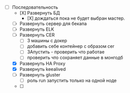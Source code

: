 - [ ] Последовательность
  - [Х] Развернуть БД
    - [Х] дождаться пока не будет выбран мастер.
  - [ ] Развернуть сервер для бекапа
  - [ ] Развернуть ELK
  - [ ] Развернуть CER
    - [ ] 3 машины с  докер
    - [ ] добавить себе контейнер с  образом cer
    - [ ] ЗАпустить - проверить что работае
    - [ ] проверить что сохраняет данные в  монгодб
  - [x] Развернуть HA Proxy
  - [x] Развернуть keealived
  - [ ] Развернуть gluster
    - [ ] роль run запустить только на одной ноде
  - [ ]